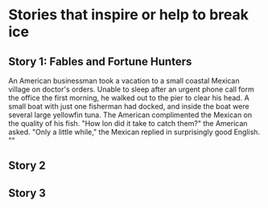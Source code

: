 # Stories that inspire or help to break ice
## Story 1: Fables and Fortune Hunters
  An American businessman took a vacation to a small coastal Mexican village on doctor's orders. Unable to sleep after an urgent phone call form the office the first morning, he walked out to the pier to clear his head. A small boat with just one fisherman had docked, and inside the boat were several large yellowfin tuna. The American complimented the Mexican on the quality of his fish.
  "How lon did it take to catch them?" the American asked.
  "Only a little while," the Mexican replied in surprisingly good English.
  ""
## Story 2
## Story 3
